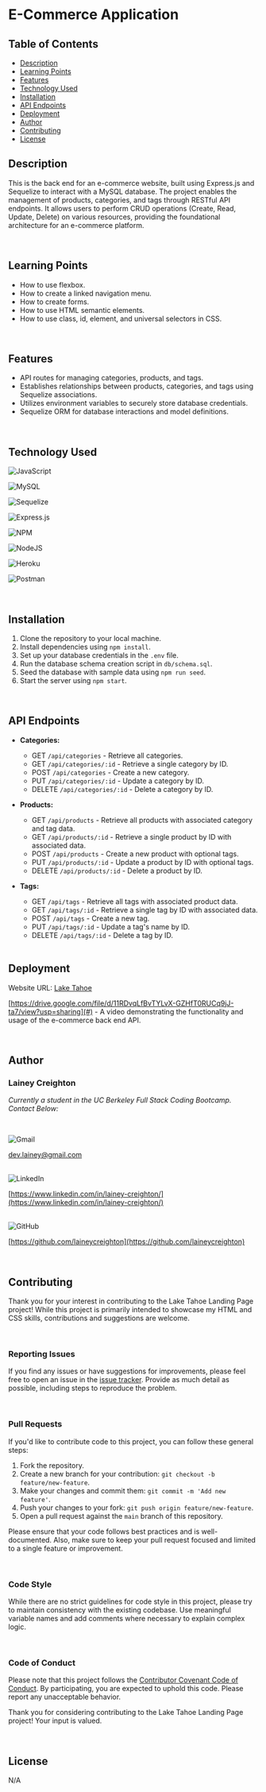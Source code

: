 # E-Commerce Application

## Table of Contents
- [Description](#description)
- [Learning Points](#learning-points)
- [Features](#features)
- [Technology Used](#technology-used)
- [Installation](#installation)
- [API Endpoints](#api-endpoints)
- [Deployment](#deployment)
- [Author](#author)
- [Contributing](#contributing)
- [License](#license)

## Description

This is the back end for an e-commerce website, built using Express.js and Sequelize to interact with a MySQL database. The project enables the management of products, categories, and tags through RESTful API endpoints. It allows users to perform CRUD operations (Create, Read, Update, Delete) on various resources, providing the foundational architecture for an e-commerce platform.

<br>

## Learning Points

- How to use flexbox.
- How to create a linked navigation menu.
- How to create forms.
- How to use HTML semantic elements.
- How to use class, id, element, and universal selectors in CSS.

<br>

## Features

- API routes for managing categories, products, and tags.
- Establishes relationships between products, categories, and tags using Sequelize associations.
- Utilizes environment variables to securely store database credentials.
- Sequelize ORM for database interactions and model definitions.

<br>

## Technology Used

![JavaScript](https://img.shields.io/badge/javascript-%23323330.svg?style=for-the-badge&logo=javascript&logoColor=%23F7DF1E)
<br>

![MySQL](https://img.shields.io/badge/mysql-%2300f.svg?style=for-the-badge&logo=mysql&logoColor=white)
<br>

![Sequelize](https://img.shields.io/badge/Sequelize-52B0E7?style=for-the-badge&logo=Sequelize&logoColor=white)
<br>

![Express.js](https://img.shields.io/badge/express.js-%23404d59.svg?style=for-the-badge&logo=express&logoColor=%2361DAFB)
<br>

![NPM](https://img.shields.io/badge/NPM-%23CB3837.svg?style=for-the-badge&logo=npm&logoColor=white)
<br>

![NodeJS](https://img.shields.io/badge/node.js-6DA55F?style=for-the-badge&logo=node.js&logoColor=white)
<br>

![Heroku](https://img.shields.io/badge/heroku-%23430098.svg?style=for-the-badge&logo=heroku&logoColor=white)
<br>

![Postman](https://img.shields.io/badge/Postman-FF6C37?style=for-the-badge&logo=postman&logoColor=white)

<br>

## Installation

1. Clone the repository to your local machine.
2. Install dependencies using `npm install`.
3. Set up your database credentials in the `.env` file.
4. Run the database schema creation script in `db/schema.sql`.
5. Seed the database with sample data using `npm run seed`.
6. Start the server using `npm start`.

<br>

## API Endpoints

- **Categories:**
  - GET `/api/categories` - Retrieve all categories.
  - GET `/api/categories/:id` - Retrieve a single category by ID.
  - POST `/api/categories` - Create a new category.
  - PUT `/api/categories/:id` - Update a category by ID.
  - DELETE `/api/categories/:id` - Delete a category by ID.

- **Products:**
  - GET `/api/products` - Retrieve all products with associated category and tag data.
  - GET `/api/products/:id` - Retrieve a single product by ID with associated data.
  - POST `/api/products` - Create a new product with optional tags.
  - PUT `/api/products/:id` - Update a product by ID with optional tags.
  - DELETE `/api/products/:id` - Delete a product by ID.

- **Tags:**
  - GET `/api/tags` - Retrieve all tags with associated product data.
  - GET `/api/tags/:id` - Retrieve a single tag by ID with associated data.
  - POST `/api/tags` - Create a new tag.
  - PUT `/api/tags/:id` - Update a tag's name by ID.
  - DELETE `/api/tags/:id` - Delete a tag by ID.

  <br>

## Deployment

Website URL: [Lake Tahoe](https://laineycreighton.github.io/landing-page/)

[https://drive.google.com/file/d/11RDvqLfBvTYLvX-GZHfT0RUCq9jJ-ta7/view?usp=sharing](#) - A video demonstrating the functionality and usage of the e-commerce back end API.

<br>

## Author

### Lainey Creighton

_Currently a student in the UC Berkeley Full Stack Coding Bootcamp. Contact Below:_

<br>

![Gmail](https://img.shields.io/badge/Gmail-D14836?style=for-the-badge&logo=gmail&logoColor=white)
<br>

[dev.lainey@gmail.com](dev.lainey@gmail.com)
<br>
<br>

![LinkedIn](https://img.shields.io/badge/linkedin-%230077B5.svg?style=for-the-badge&logo=linkedin&logoColor=white)
<br>

[https://www.linkedin.com/in/lainey-creighton/](https://www.linkedin.com/in/lainey-creighton/)
<br>
<br>

![GitHub](https://img.shields.io/badge/github-%23121011.svg?style=for-the-badge&logo=github&logoColor=white)
<br>

[https://github.com/laineycreighton](https://github.com/laineycreighton)

<br>

## Contributing

Thank you for your interest in contributing to the Lake Tahoe Landing Page project! While this project is primarily intended to showcase my HTML and CSS skills, contributions and suggestions are welcome.

<br>

### Reporting Issues

If you find any issues or have suggestions for improvements, please feel free to open an issue in the [issue tracker](link-to-issue-tracker). Provide as much detail as possible, including steps to reproduce the problem.

<br>

### Pull Requests

If you'd like to contribute code to this project, you can follow these general steps:

1. Fork the repository.
2. Create a new branch for your contribution: `git checkout -b feature/new-feature`.
3. Make your changes and commit them: `git commit -m 'Add new feature'`.
4. Push your changes to your fork: `git push origin feature/new-feature`.
5. Open a pull request against the `main` branch of this repository.

Please ensure that your code follows best practices and is well-documented. Also, make sure to keep your pull request focused and limited to a single feature or improvement.

<br>

### Code Style

While there are no strict guidelines for code style in this project, please try to maintain consistency with the existing codebase. Use meaningful variable names and add comments where necessary to explain complex logic.

<br>

### Code of Conduct

Please note that this project follows the [Contributor Covenant Code of Conduct](link-to-code-of-conduct). By participating, you are expected to uphold this code. Please report any unacceptable behavior.

Thank you for considering contributing to the Lake Tahoe Landing Page project! Your input is valued.

<br>

## License

N/A